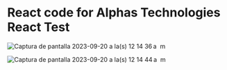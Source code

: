# React code for Alphas Technologies React Test

![Captura de pantalla 2023-09-20 a la(s) 12 14 36 a  m](https://github.com/aranajhonny/alphas-test-2020/assets/9091881/a5e62317-2442-4b9d-98d2-b1d2a51ac988)

![Captura de pantalla 2023-09-20 a la(s) 12 14 44 a  m](https://github.com/aranajhonny/alphas-test-2020/assets/9091881/c581f958-6b68-466e-976f-cd42620f337e)
